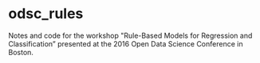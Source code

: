 # odsc_rules

Notes and code for the workshop "Rule-Based Models for Regression and Classification” presented at the 2016 Open Data Science Conference in Boston. 


